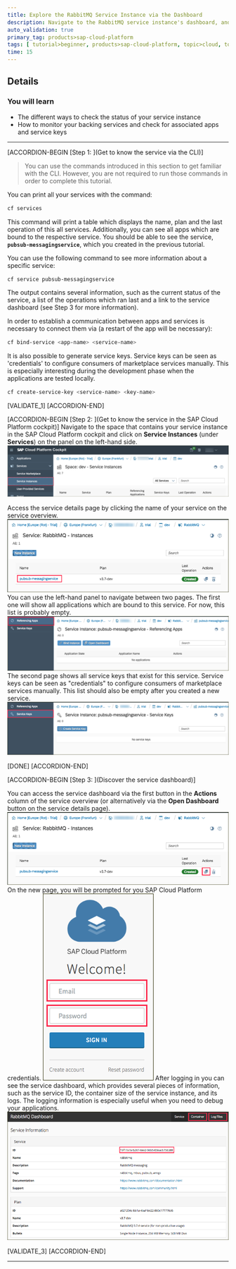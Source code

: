 ```yaml
---
title: Explore the RabbitMQ Service Instance via the Dashboard
description: Navigate to the RabbitMQ service instance's dashboard, and use both it and the command line tool to explore the instance in more detail.
auto_validation: true
primary_tag: products>sap-cloud-platform
tags: [ tutorial>beginner, products>sap-cloud-platform, topic>cloud, topic>javascript ]
time: 15
---
```


## Details
### You will learn
  - The different ways to check the status of your service instance
  - How to monitor your backing services and check for associated apps and service keys

---

[ACCORDION-BEGIN [Step 1: ](Get to know the service via the CLI)]
> You can use the commands introduced in this section to get familiar with the CLI. However, you are not required to run those commands in order to complete this tutorial.

You can print all your services with the command:
```bash
cf services
```
This command will print a table which displays the name, plan and the last operation of this all services. Additionally, you can see all apps which are bound to the respective service. You should be able to see the service, **`pubsub-messagingservice`**, which you created in the previous tutorial.

You can use the following command to see more information about a specific service:
```bash
cf service pubsub-messagingservice
```
The output contains several information, such as the current status of the service, a list of the operations which ran last and a link to the service dashboard (see Step 3 for more information).

In order to establish a communication between apps and services is necessary to connect them via (a restart of the app will be necessary):
```bash
cf bind-service <app-name> <service-name>
```

It is also possible to generate service keys. Service keys can be seen as 'credentials' to configure consumers of marketplace services manually. This is especially interesting during the development phase when the applications are tested locally.
```bash
cf create-service-key <service-name> <key-name>
```

[VALIDATE_1]
[ACCORDION-END]

[ACCORDION-BEGIN [Step 2: ](Get to know the service in the SAP Cloud Platform cockpit)]
Navigate to the space that contains your service instance in the SAP Cloud Platform cockpit and click on  **Service Instances**  (under **Services**) on the panel on the left-hand side.
![service](services.png)

Access the service details page by clicking the name of your service on the service overview.
![service](service-created-main.png)
You can use the left-hand panel to navigate between two pages. The first one will show all applications which are bound to this service. For now, this list is probably empty.
![service](no-app-bound.png)
The second page shows all service keys that exist for this service. Service keys can be seen as "credentials" to configure consumers of marketplace services manually. This list should also be empty after you created a new service.
![service](empty-service-keys.png)

[DONE]
[ACCORDION-END]


[ACCORDION-BEGIN [Step 3: ](Discover the service dashboard)]

You can access the service dashboard via the first button in the **Actions** column of the service overview (or alternatively via the **Open Dashboard** button on the service details page).
![service](service-created-dashboard.png)
On the new page, you will be prompted for you SAP Cloud Platform credentials.
![login](dashboard-login.png)
After logging in you can see the service dashboard, which provides several pieces of information, such as the service ID, the container size of the service instance, and its logs. The logging information is especially useful when you need to debug your applications.
![dashboard](rabbitmq-dashboard.png)

[VALIDATE_3]
[ACCORDION-END]

---
